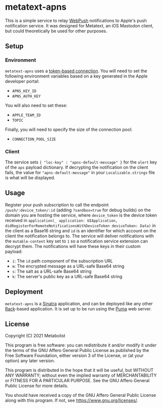 # metatext-apns

This is a simple service to relay [WebPush](https://tools.ietf.org/html/rfc8030) notifications to Apple's push notification service. It was designed for Metatext, an iOS Mastodon client, but could theoretically be used for other purposes.

## Setup

### Environment

`metatext-apns` uses a [token-based connection](https://developer.apple.com/documentation/usernotifications/setting_up_a_remote_notification_server/establishing_a_token-based_connection_to_apns). You will need to set the following environment variables based on a key generated in the Apple developer portal:

* `APNS_KEY_ID`
* `APNS_AUTH_KEY`

You will also need to set these:

* `APPLE_TEAM_ID`
* `TOPIC`

Finally, you will need to specify the size of the connection pool:

* `CONNECTION_POOL_SIZE`

### Client

The service sets `{ "loc-key" : "apns-default-message" }` for the `alert` key of the `aps` payload dictionary. If decrypting the notification on the client fails, the value for `"apns-default-message"` in your `Localizable.strings` file is what will be displayed.

## Usage

Register your push subscription to call the endpoint `/push/:device_token/:id` (adding `?sandbox=true` for debug builds) on the domain you are hosting the service, where `device_token` is the device token received in `application(_ application: UIApplication, didRegisterForRemoteNotificationsWithDeviceToken deviceToken: Data)` in the client as a Base16 string and `id` is an identifier for which account on the client the notification belongs to. The service will deliver notifications with the `mutable-content` key set to `1` so a notification service extension can decrypt them. The notifications will have these keys in their custom payload:

* `i`: The `id` path component of the subscription URL
* `m`: The encrypted message as a URL-safe Base64 string
* `s`: The salt as a URL-safe Base64 string
* `k`: The server's public key as a URL-safe Base64 string

## Deployment

`metatext-apns` is a [Sinatra](http://sinatrarb.com) application, and can be deployed like any other [Rack](https://github.com/rack/rack)-based application. It is set up to be run using the [Puma](https://puma.io) web server.

## License

Copyright (C) 2021 Metabolist

This program is free software: you can redistribute it and/or modify it under the terms of the GNU Affero General Public License as published by the Free Software Foundation, either version 3 of the License, or (at your option) any later version.

This program is distributed in the hope that it will be useful, but WITHOUT ANY WARRANTY; without even the implied warranty of MERCHANTABILITY or FITNESS FOR A PARTICULAR PURPOSE. See the GNU Affero General Public License for more details.

You should have received a copy of the GNU Affero General Public License along with this program. If not, see <https://www.gnu.org/licenses/>.
